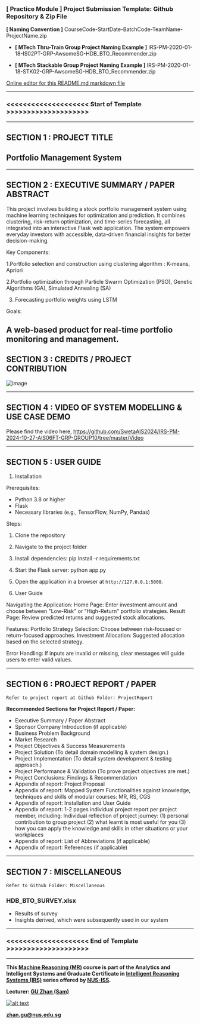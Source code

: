 ﻿### [ Practice Module ] Project Submission Template: Github Repository & Zip File

**[ Naming Convention ]** CourseCode-StartDate-BatchCode-TeamName-ProjectName.zip

* **[ MTech Thru-Train Group Project Naming Example ]** IRS-PM-2020-01-18-IS02PT-GRP-AwsomeSG-HDB_BTO_Recommender.zip

* **[ MTech Stackable Group Project Naming Example ]** IRS-PM-2020-01-18-STK02-GRP-AwsomeSG-HDB_BTO_Recommender.zip

[Online editor for this README.md markdown file](https://pandao.github.io/editor.md/en.html "pandao")

---

### <<<<<<<<<<<<<<<<<<<< Start of Template >>>>>>>>>>>>>>>>>>>>

---

## SECTION 1 : PROJECT TITLE
## Portfolio Management System

---

## SECTION 2 : EXECUTIVE SUMMARY / PAPER ABSTRACT

This project involves building a stock portfolio management system using machine learning techniques for optimization and prediction. It combines clustering, risk-return optimization, and time-series forecasting, all integrated into an interactive Flask web application. The system empowers everyday investors with accessible, data-driven financial insights for better decision-making.

Key Components:​

1.Portfolio selection and construction using clustering algorithm : K-means, Apriori ​

2.Portfolio optimization through Particle Swarm Optimization (PSO), Genetic Algorithms (GA),  Simulated Annealing (SA)​

3. Forecasting portfolio weights using LSTM​

Goals:​

A web-based product for real-time portfolio monitoring and management.​
---

## SECTION 3 : CREDITS / PROJECT CONTRIBUTION

![image](https://github.com/user-attachments/assets/2c6a958f-2b00-4b5a-a42a-86886ca52f04)

---

## SECTION 4 : VIDEO OF SYSTEM MODELLING & USE CASE DEMO

Please find the video here, https://github.com/SwetaAIS2024/IRS-PM-2024-10-27-AIS06FT-GRP-GROUP10/tree/master/Video

---

## SECTION 5 : USER GUIDE

1. Installation
 
Prerequisites:
   - Python 3.8 or higher
   - Flask
   - Necessary libraries (e.g., TensorFlow, NumPy, Pandas)
 
Steps:
   1. Clone the repository
   2. Navigate to the project folder
   3. Install dependencies:
pip install -r requirements.txt
   4. Start the Flask server:
  	       	python app.py
   5. Open the application in a browser at `http://127.0.0.1:5000`.
 
2. User Guide
 
Navigating the Application:
Home Page: Enter investment amount and choose between "Low-Risk" or "High-Return" portfolio strategies.
Result Page: Review predicted returns and suggested stock allocations.
 
Features:
Portfolio Strategy Selection: Choose between risk-focused or return-focused approaches.
Investment Allocation: Suggested allocation based on the selected strategy.
 
Error Handling:
If inputs are invalid or missing, clear messages will guide users to enter valid values.

---
## SECTION 6 : PROJECT REPORT / PAPER

`Refer to project report at Github Folder: ProjectReport`

**Recommended Sections for Project Report / Paper:**
- Executive Summary / Paper Abstract
- Sponsor Company Introduction (if applicable)
- Business Problem Background
- Market Research
- Project Objectives & Success Measurements
- Project Solution (To detail domain modelling & system design.)
- Project Implementation (To detail system development & testing approach.)
- Project Performance & Validation (To prove project objectives are met.)
- Project Conclusions: Findings & Recommendation
- Appendix of report: Project Proposal
- Appendix of report: Mapped System Functionalities against knowledge, techniques and skills of modular courses: MR, RS, CGS
- Appendix of report: Installation and User Guide
- Appendix of report: 1-2 pages individual project report per project member, including: Individual reflection of project journey: (1) personal contribution to group project (2) what learnt is most useful for you (3) how you can apply the knowledge and skills in other situations or your workplaces
- Appendix of report: List of Abbreviations (if applicable)
- Appendix of report: References (if applicable)

---
## SECTION 7 : MISCELLANEOUS

`Refer to Github Folder: Miscellaneous`

### HDB_BTO_SURVEY.xlsx
* Results of survey
* Insights derived, which were subsequently used in our system

---

### <<<<<<<<<<<<<<<<<<<< End of Template >>>>>>>>>>>>>>>>>>>>

---

**This [Machine Reasoning (MR)](https://www.iss.nus.edu.sg/executive-education/course/detail/machine-reasoning "Machine Reasoning") course is part of the Analytics and Intelligent Systems and Graduate Certificate in [Intelligent Reasoning Systems (IRS)](https://www.iss.nus.edu.sg/stackable-certificate-programmes/intelligent-systems "Intelligent Reasoning Systems") series offered by [NUS-ISS](https://www.iss.nus.edu.sg "Institute of Systems Science, National University of Singapore").**

**Lecturer: [GU Zhan (Sam)](https://www.iss.nus.edu.sg/about-us/staff/detail/201/GU%20Zhan "GU Zhan (Sam)")**

[![alt text](https://www.iss.nus.edu.sg/images/default-source/About-Us/7.6.1-teaching-staff/sam-website.tmb-.png "Let's check Sam' profile page")](https://www.iss.nus.edu.sg/about-us/staff/detail/201/GU%20Zhan)

**zhan.gu@nus.edu.sg**
